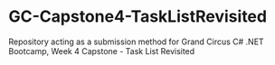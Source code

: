 # GC-Capstone4-TaskListRevisited
Repository acting as a submission method for Grand Circus C# .NET Bootcamp, Week 4 Capstone - Task List Revisited
